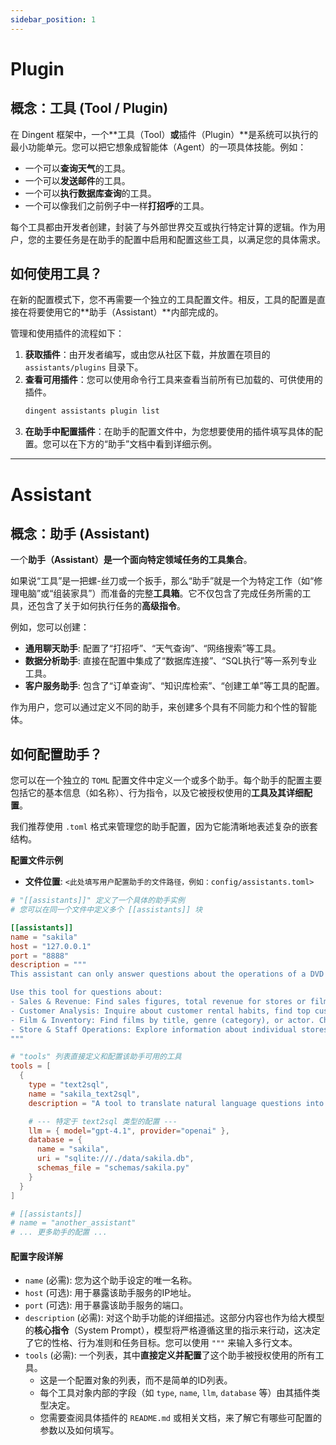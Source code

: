 ```yaml
---
sidebar_position: 1
---
```

# Plugin

## **概念：工具 (Tool / Plugin)**

在 Dingent 框架中，一个\*\*工具（Tool）**或**插件（Plugin）\*\*是系统可以执行的最小功能单元。您可以把它想象成智能体（Agent）的一项具体技能。例如：

  * 一个可以**查询天气**的工具。
  * 一个可以**发送邮件**的工具。
  * 一个可以**执行数据库查询**的工具。
  * 一个可以像我们之前例子中一样**打招呼**的工具。

每个工具都由开发者创建，封装了与外部世界交互或执行特定计算的逻辑。作为用户，您的主要任务是在助手的配置中启用和配置这些工具，以满足您的具体需求。

## **如何使用工具？**

在新的配置模式下，您不再需要一个独立的工具配置文件。相反，工具的配置是直接在将要使用它的\*\*助手（Assistant）\*\*内部完成的。

管理和使用插件的流程如下：

1.  **获取插件**：由开发者编写，或由您从社区下载，并放置在项目的 `assistants/plugins` 目录下。
2.  **查看可用插件**：您可以使用命令行工具来查看当前所有已加载的、可供使用的插件。
    ```bash
    dingent assistants plugin list
    ```
3.  **在助手中配置插件**：在助手的配置文件中，为您想要使用的插件填写具体的配置。您可以在下方的“助手”文档中看到详细示例。

-----

# Assistant

## **概念：助手 (Assistant)**

一个**助手（Assistant）是一个面向特定领域任务的工具集合**。

如果说“工具”是一把螺-丝刀或一个扳手，那么“助手”就是一个为特定工作（如“修理电脑”或“组装家具”）而准备的完整**工具箱**。它不仅包含了完成任务所需的工具，还包含了关于如何执行任务的**高级指令**。

例如，您可以创建：

  * **通用聊天助手**: 配置了“打招呼”、“天气查询”、“网络搜索”等工具。
  * **数据分析助手**: 直接在配置中集成了“数据库连接”、“SQL执行”等一系列专业工具。
  * **客户服务助手**: 包含了“订单查询”、“知识库检索”、“创建工单”等工具的配置。

作为用户，您可以通过定义不同的助手，来创建多个具有不同能力和个性的智能体。

## **如何配置助手？**

您可以在一个独立的 `TOML` 配置文件中定义一个或多个助手。每个助手的配置主要包括它的基本信息（如名称）、行为指令，以及它被授权使用的**工具及其详细配置**。

我们推荐使用 `.toml` 格式来管理您的助手配置，因为它能清晰地表述复杂的嵌套结构。

**配置文件示例**

  * **文件位置**: `<此处填写用户配置助手的文件路径，例如：config/assistants.toml>`

<!-- end list -->

```toml
# "[[assistants]]" 定义了一个具体的助手实例
# 您可以在同一个文件中定义多个 [[assistants]] 块

[[assistants]]
name = "sakila"
host = "127.0.0.1"
port = "8888"
description = """
This assistant can only answer questions about the operations of a DVD rental business stored in the database. The query should be about analyzing business performance, customer behavior, or film inventory.

Use this tool for questions about:
- Sales & Revenue: Find sales figures, total revenue for stores or films, and details about specific payments.
- Customer Analysis: Inquire about customer rental habits, find top customers, or analyze customer demographic data like their location.
- Film & Inventory: Find films by title, genre (category), or actor. Check inventory levels for a specific film at a particular store.
- Store & Staff Operations: Explore information about individual stores, their staff, and the rental transactions they process.
"""

# "tools" 列表直接定义和配置该助手可用的工具
tools = [
  {
    type = "text2sql",
    name = "sakila_text2sql",
    description = "A tool to translate natural language questions into SQL queries for the Sakila database.",

    # --- 特定于 text2sql 类型的配置 ---
    llm = { model="gpt-4.1", provider="openai" },
    database = {
      name = "sakila",
      uri = "sqlite:///./data/sakila.db",
      schemas_file = "schemas/sakila.py"
    }
  }
]

# [[assistants]]
# name = "another_assistant"
# ... 更多助手的配置 ...
```

#### **配置字段详解**

  * `name` (必需): 您为这个助手设定的唯一名称。
  * `host` (可选): 用于暴露该助手服务的IP地址。
  * `port` (可选): 用于暴露该助手服务的端口。
  * `description` (必需): 对这个助手功能的详细描述。这部分内容也作为给大模型的**核心指令**（System Prompt），模型将严格遵循这里的指示来行动，这决定了它的性格、行为准则和任务目标。您可以使用 `"""` 来输入多行文本。
  * `tools` (必需): 一个列表，其中**直接定义并配置**了这个助手被授权使用的所有工具。
      * 这是一个配置对象的列表，而不是简单的ID列表。
      * 每个工具对象内部的字段（如 `type`, `name`, `llm`, `database` 等）由其插件类型决定。
      * 您需要查阅具体插件的 `README.md` 或相关文档，来了解它有哪些可配置的参数以及如何填写。

